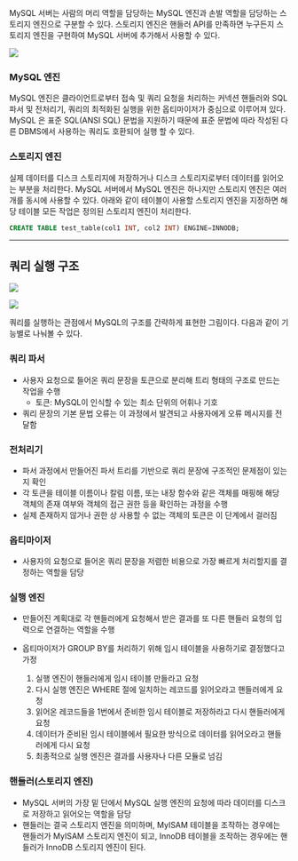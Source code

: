 
MySQL 서버는 사람의 머리 역할을 담당하는 MySQL 엔진과 손발 역할을 담당하는 스토리지 엔진으로 구분할 수 있다. 스토리지 엔진은 핸들러 API를 만족하면 누구든지 스토리지 엔진을 구현하여 MySQL 서버에 추가해서 사용할 수 있다.

![](https://velog.velcdn.com/images/ekdeon/post/f6270e4d-2052-4073-8cfd-4f04d5faecdc/image.png)

### MySQL 엔진
MySQL 엔진은 클라이언트로부터 접속 및 쿼리 요청을 처리하는 커넥션 핸들러와 SQL 파서 및 전처리기, 쿼리의 최적화된 실행을 위한 옵티마이저가 중심으로 이루어져 있다.
MySQL 은 표준 SQL(ANSI SQL) 문법을 지원하기 때문에 표준 문법에 따라 작성된 다른 DBMS에서 사용하는 쿼리도 호환되어 실행 할 수 있다.

### 스토리지 엔진
실제 데이터를 디스크 스토리지에 저장하거나 디스크 스토리지로부터 데이터를 읽어오는 부분을 처리한다. MySQL 서버에서 MySQL 엔진은 하나지만 스토리지 엔진은 여러개를 동시에 사용할 수 있다. 아래와 같이 테이블이 사용할 스토리지 엔진을 지정하면 해당 테이블 모든 작업은 정의된 스토리지 엔진이 처리한다.
```sql
CREATE TABLE test_table(col1 INT, col2 INT) ENGINE=INNODB;
```

---
## 쿼리 실행 구조

![](https://velog.velcdn.com/images/ekdeon/post/6c3c96c7-bc8b-4cc5-ad0d-4acf63cacb8f/image.png)

![](https://velog.velcdn.com/images/ekdeon/post/f0a30d11-fa36-4bcc-a6e8-1e40ac457266/image.png)

쿼리를 실행하는 관점에서 MySQL의 구조를 간략하게 표현한 그림이다. 다음과 같이 기능별로 나눠볼 수 있다.

### 쿼리 파서
- 사용자 요청으로 들어온 쿼리 문장을 토큰으로 분리해 트리 형태의 구조로 만드는 작업을 수행
  - 토큰: MySQL이 인식할 수 있는 최소 단위의 어휘나 기호
- 쿼리 문장의 기본 문법 오류는 이 과정에서 발견되고 사용자에게 오류 메시지를 전달함

### 전처리기
- 파서 과정에서 만들어진 파서 트리를 기반으로 쿼리 문장에 구조적인 문제점이 있는지 확인
- 각 토큰을 테이블 이름이나 칼럼 이름, 또는 내장 함수와 같은 객체를 매핑해 해당 객체의 존재 여부와 객체의 접근 권한 등을 확인하는 과정을 수행
- 실제 존재하지 않거나 권한 상 사용할 수 없는 객체의 토큰은 이 단계에서 걸러짐

### 옵티마이저
- 사용자의 요청으로 들어온 쿼리 문장을 저렴한 비용으로 가장 빠르게 처리할지를 결정하는 역할을 담당

### 실행 엔진
- 만들어진 계획대로 각 핸들러에게 요청해서 받은 결과를 또 다른 핸들러 요청의 입력으로 연결하는 역할을 수행
- 옵티마이저가 GROUP BY를 처리하기 위해 임시 테이블을 사용하기로 결정했다고 가정

  1. 실행 엔진이 핸들러에게 임시 테이블 만들라고 요청
  2. 다시 실행 엔진은 WHERE 절에 일치하는 레코드를 읽어오라고 핸들러에게 요청
  3. 읽어온 레코드들을 1번에서 준비한 임시 테이블로 저장하라고 다시 핸들러에게 요청
  4. 데이터가 준비된 임시 테이블에서 필요한 방식으로 데이터를 읽어오라고 핸들러에게 다시 요청
  5. 최종적으로 실행 엔진은 결과를 사용자나 다른 모듈로 넘김

### 핸들러(스토리지 엔진)
- MySQL 서버의 가장 밑 단에서 MySQL 실행 엔진의 요청에 따라 데이터를 디스크로 저장하고 읽어오는 역할을 담당
- 핸들러는 결국 스토리지 엔진을 의미하며, MyISAM 테이블을 조작하는 경우에는 핸들러가 MyISAM 스토리지 엔진이 되고, InnoDB 테이블을 조작하는 경우에는 핸들러가 InnoDB 스토리지 엔진이 된다.

